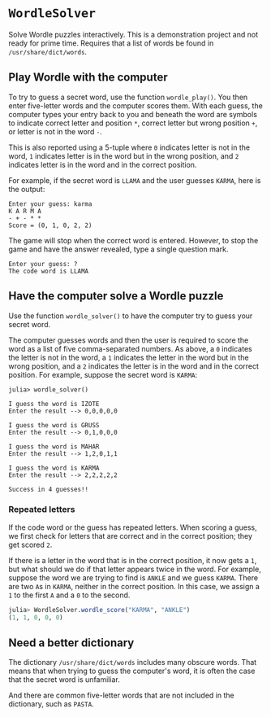 # `WordleSolver`

Solve Wordle puzzles interactively. This is a demonstration project and not ready for prime time. Requires that a list of words be found in `/usr/share/dict/words`. 

## Play Wordle with the computer

To try to guess a secret word, use the function `wordle_play()`. You then enter five-letter words and the computer scores them. With each guess, the computer types your entry back to you and beneath the word are symbols to indicate correct letter and position `*`, correct letter but wrong position `+`, or letter is not in the word `-`.

This is also reported using a 5-tuple where `0` indicates letter is not in the word, `1` indicates letter is in the word but in the wrong position, and `2` indicates letter is in the word and in the correct position. 

For example, if the secret word is `LLAMA` and the user guesses `KARMA`, here is the output:
```
Enter your guess: karma  
K A R M A 
- + - * * 
Score = (0, 1, 0, 2, 2)
```

The game will stop when the correct word is entered. However, to stop the game and have the answer revealed, type a single question mark.
```
Enter your guess: ?
The code word is LLAMA
```

## Have the computer solve a Wordle puzzle

Use the function `wordle_solver()` to have the computer try to guess your secret word. 

The computer guesses words and then the user is required to score the word as a list of five comma-separated numbers. As above, a `0` indicates the letter is not in the word, a `1` indicates the letter in the word but in the wrong position, and a `2` indicates the letter is in the word and in the correct position. For example, suppose the secret word is `KARMA`:
```
julia> wordle_solver()

I guess the word is IZOTE
Enter the result --> 0,0,0,0,0

I guess the word is GRUSS
Enter the result --> 0,1,0,0,0

I guess the word is MAHAR
Enter the result --> 1,2,0,1,1

I guess the word is KARMA
Enter the result --> 2,2,2,2,2

Success in 4 guesses!!
```

### Repeated letters

If the code word or the guess has repeated letters. When scoring a guess, we first check for letters that are correct and in the correct position; they get scored `2`. 

If there is a letter in the word that is in the correct position, it now gets a `1`, but what should we do if that letter appears twice in the word. For example, suppose the word we are trying to find is `ANKLE` and we guess `KARMA`. There are two `A`s in `KARMA`, neither in the correct position. In this case, we assign a `1` to the first `A` and a `0` to the second.
```julia
julia> WordleSolver.wordle_score("KARMA", "ANKLE")
(1, 1, 0, 0, 0)
```



## Need a better dictionary

The dictionary `/usr/share/dict/words` includes many obscure words. That means that when trying to guess the computer's word, it is often the case that the secret word is unfamiliar. 

And there are common five-letter words that are not included in the dictionary, such as `PASTA`. 







